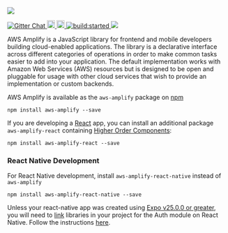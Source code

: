 <a href="https://nodei.co/npm/aws-amplify/">
  <img src="https://nodei.co/npm/aws-amplify.svg?downloads=true&downloadRank=true&stars=true">
</a>
<p>
  <a href="https://gitter.im/AWS-Amplify/Lobby?utm_source=share-link&utm_medium=link&utm_campaign=share-link" target="_blank">
    <img src="https://badges.gitter.im/aws/aws-amplify.png" alt="Gitter Chat" />  
  </a>
  <a href="https://badge.fury.io/js/aws-amplify">
    <img src="https://badge.fury.io/js/aws-amplify.svg" alt="npm version" height="18">
  </a>
  <a href="https://npmjs.org/aws-amplify">
    <img src="https://img.shields.io/npm/dm/aws-amplify.svg" alt="npm downloads" height="18">
  </a>
  <a href="https://travis-ci.org/aws/aws-amplify">
    <img src="https://travis-ci.org/aws/aws-amplify.svg?branch=master" alt="build:started">
  </a>
  <a href="https://codecov.io/gh/aws/aws-amplify">
    <img src="https://codecov.io/gh/aws/aws-amplify/branch/master/graph/badge.svg" />
  </a>
</p>

AWS Amplify is a JavaScript library for frontend and mobile developers building cloud-enabled applications. The library is a declarative interface across different categories of operations in order to make common tasks easier to add into your application. The default implementation works with Amazon Web Services (AWS) resources but is designed to be open and pluggable for usage with other cloud services that wish to provide an implementation or custom backends.

AWS Amplify is available as the `aws-amplify` package on [npm](https://www.npmjs.com/)

```
npm install aws-amplify --save
```

If you are developing a [React](https://github.com/facebook/react/) app, you can install an additional package `aws-amplify-react` containing [Higher Order Components](https://reactjs.org/docs/higher-order-components.html):

```
npm install aws-amplify-react --save
```

### React Native Development

For React Native development, install `aws-amplify-react-native` instead of `aws-amplify`

```
npm install aws-amplify-react-native --save
```

Unless your react-native app was created using [Expo v25.0.0 or greater](https://blog.expo.io/expo-sdk-v25-0-0-is-now-available-714d10a8c3f7), you will need to [link](https://facebook.github.io/react-native/docs/linking-libraries-ios.html) libraries in your project for the Auth module on React Native. Follow the instructions [here](https://github.com/aws/aws-amplify/blob/master/media/quick_start.md#react-native-development).
